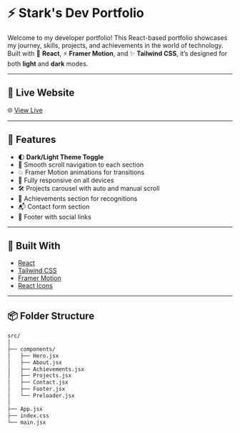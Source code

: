 # ⚡ Stark's Dev Portfolio

Welcome to my developer portfolio! This React-based portfolio showcases my journey, skills, projects, and achievements in the world of technology. Built with 💙 **React**, ⚡ **Framer Motion**, and ✨ **Tailwind CSS**, it’s designed for both **light** and **dark** modes.



---

## 🔗 Live Website

🌐 [View Live](https://your-portfolio-url.com)

---

## 📁 Features

- 🌓 **Dark/Light Theme Toggle**
- 🧩 Smooth scroll navigation to each section
- 💥 Framer Motion animations for transitions
- 📱 Fully responsive on all devices
- 🛠️ Projects carousel with auto and manual scroll
- 🧠 Achievements section for recognitions
- 📬 Contact form section
- 🔗 Footer with social links

---

## 🔨 Built With

- [React](https://reactjs.org/)
- [Tailwind CSS](https://tailwindcss.com/)
- [Framer Motion](https://www.framer.com/motion/)
- [React Icons](https://react-icons.github.io/react-icons/)

---

## 📦 Folder Structure

```bash
src/
│
├── components/
│   ├── Hero.jsx
│   ├── About.jsx
│   ├── Achievements.jsx
│   ├── Projects.jsx
│   ├── Contact.jsx
│   ├── Footer.jsx
│   └── Preloader.jsx
│
├── App.jsx
├── index.css
└── main.jsx
